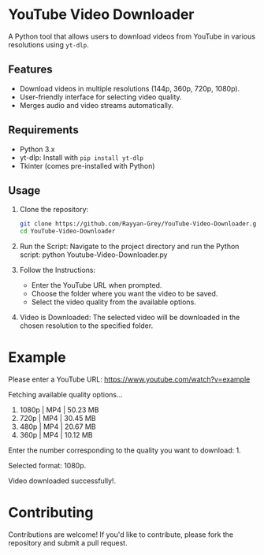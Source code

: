 # YouTube Video Downloader

A Python tool that allows users to download videos from YouTube in various resolutions using `yt-dlp`.

## Features
- Download videos in multiple resolutions (144p, 360p, 720p, 1080p).
- User-friendly interface for selecting video quality.
- Merges audio and video streams automatically.

## Requirements
- Python 3.x
- yt-dlp: Install with `pip install yt-dlp`
- Tkinter (comes pre-installed with Python)

## Usage
1. Clone the repository:
   ```bash
   git clone https://github.com/Rayyan-Grey/YouTube-Video-Downloader.git
   cd YouTube-Video-Downloader
2. Run the Script:
   Navigate to the project directory and run the Python script: python Youtube-Video-Downloader.py
3. Follow the Instructions:

   - Enter the YouTube URL when prompted.
   - Choose the folder where you want the video to be saved.
   - Select the video quality from the available options.
4. Video is Downloaded: The selected video will be downloaded in the chosen resolution to the specified folder.

# Example

Please enter a YouTube URL: https://www.youtube.com/watch?v=example

Fetching available quality options...
1. 1080p | MP4 | 50.23 MB
2. 720p | MP4 | 30.45 MB
3. 480p | MP4 | 20.67 MB
4. 360p | MP4 | 10.12 MB

Enter the number corresponding to the quality you want to download: 1.

Selected format: 1080p.

Video downloaded successfully!.

# Contributing

Contributions are welcome! If you'd like to contribute, please fork the repository and submit a pull request.
